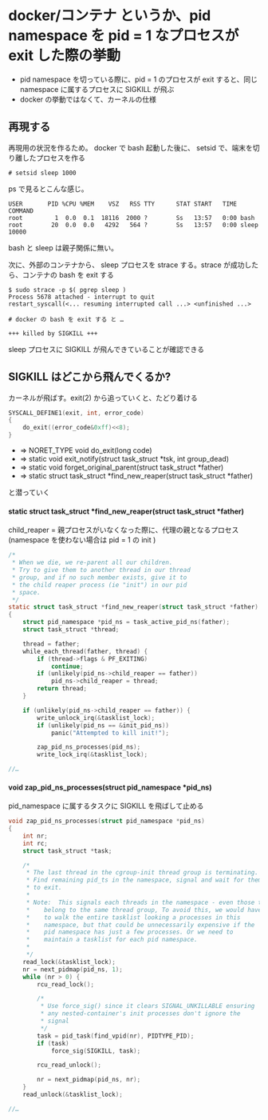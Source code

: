 # docker/コンテナ というか、pid namespace を pid = 1 なプロセスが exit した際の挙動

 * pid namespace を切っている際に、pid = 1 のプロセスが exit すると、同じ namespace に属するプロセスに SIGKILL が飛ぶ
 * docker の挙動ではなくて、カーネルの仕様

## 再現する

再現用の状況を作るため。 docker で bash 起動した後に、 setsid で、端末を切り離したプロセスを作る

```
# setsid sleep 1000
```

ps で見るとこんな感じ。 

```
USER       PID %CPU %MEM    VSZ   RSS TTY      STAT START   TIME COMMAND
root         1  0.0  0.1  18116  2000 ?        Ss   13:57   0:00 bash
root        20  0.0  0.0   4292   564 ?        Ss   13:57   0:00 sleep 10000
```

bash と sleep は親子関係に無い。

次に、外部のコンテナから、 sleep プロセスを strace する。strace が成功したら、コンテナの bash を exit する

```
$ sudo strace -p $( pgrep sleep )
Process 5678 attached - interrupt to quit
restart_syscall(<... resuming interrupted call ...> <unfinished ...>

# docker の bash を exit する と …

+++ killed by SIGKILL +++
```

sleep プロセスに SIGKILL が飛んできていることが確認できる

## SIGKILL はどこから飛んでくるか?

カーネルが飛ばす。exit(2) から追っていくと、たどり着ける

```c
SYSCALL_DEFINE1(exit, int, error_code)
{
	do_exit((error_code&0xff)<<8);
}
```

 * => NORET_TYPE void do_exit(long code)
 * => static void exit_notify(struct task_struct *tsk, int group_dead)
 * => static void forget_original_parent(struct task_struct *father)
 * => static struct task_struct *find_new_reaper(struct task_struct *father)

と潜っていく

#### static struct task_struct *find_new_reaper(struct task_struct *father)

child_reaper = 親プロセスがいなくなった際に、代理の親となるプロセス (namespace を使わない場合は pid = 1 の init )

```c
/*
 * When we die, we re-parent all our children.
 * Try to give them to another thread in our thread
 * group, and if no such member exists, give it to
 * the child reaper process (ie "init") in our pid
 * space.
 */
static struct task_struct *find_new_reaper(struct task_struct *father)
{
	struct pid_namespace *pid_ns = task_active_pid_ns(father);
	struct task_struct *thread;

	thread = father;
	while_each_thread(father, thread) {
		if (thread->flags & PF_EXITING)
			continue;
		if (unlikely(pid_ns->child_reaper == father))
			pid_ns->child_reaper = thread;
		return thread;
	}

	if (unlikely(pid_ns->child_reaper == father)) {
		write_unlock_irq(&tasklist_lock);
		if (unlikely(pid_ns == &init_pid_ns))
			panic("Attempted to kill init!");

		zap_pid_ns_processes(pid_ns);
		write_lock_irq(&tasklist_lock);

//…
```

#### void zap_pid_ns_processes(struct pid_namespace *pid_ns)

pid_namespace に属するタスクに SIGKILL を飛ばして止める

```c
void zap_pid_ns_processes(struct pid_namespace *pid_ns)
{
	int nr;
	int rc;
	struct task_struct *task;

	/*
	 * The last thread in the cgroup-init thread group is terminating.
	 * Find remaining pid_ts in the namespace, signal and wait for them
	 * to exit.
	 *
	 * Note:  This signals each threads in the namespace - even those that
	 * 	  belong to the same thread group, To avoid this, we would have
	 * 	  to walk the entire tasklist looking a processes in this
	 * 	  namespace, but that could be unnecessarily expensive if the
	 * 	  pid namespace has just a few processes. Or we need to
	 * 	  maintain a tasklist for each pid namespace.
	 *
	 */
	read_lock(&tasklist_lock);
	nr = next_pidmap(pid_ns, 1);
	while (nr > 0) {
		rcu_read_lock();

		/*
		 * Use force_sig() since it clears SIGNAL_UNKILLABLE ensuring
		 * any nested-container's init processes don't ignore the
		 * signal
		 */
		task = pid_task(find_vpid(nr), PIDTYPE_PID);
		if (task)
			force_sig(SIGKILL, task);

		rcu_read_unlock();

		nr = next_pidmap(pid_ns, nr);
	}
	read_unlock(&tasklist_lock);

//…
```